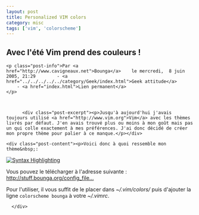 ```yaml
---
layout: post
title: Personalized VIM colors
category: misc
tags: ['vim', 'colorscheme']
---
```


  <div class="post">
    <h2 id="p60" class="post-title">Avec l'été Vim prend des couleurs !</h2>
    
    <p class="post-info">Par <a href="http://www.cavigneaux.net">Bounga</a>    le mercredi,  8 juin 2005, 21:29        - <a href="../../../../../category/Geek/index.html">Geek attitude</a>
        - <a href="index.html">Lien permanent</a>
    </p>
    
    
    
          <div class="post-excerpt"><p>Jusqu'à aujourd'hui j'avais toujours utilisé <a href="http://www.vim.org">Vim</a> avec les thèmes livrés par défaut. J'en avais trouvé plus ou moins à mon goût mais pas un qui colle exactement à mes préférences. J'ai donc décidé de créer mon propre thème pour palier à ce manque.</p></div>
        
    <div class="post-content"><p>Voici donc à quoi ressemble mon thème&nbsp;:
<a href="../../../../../public/Screenshots/vim-color.png"><img src="../../../../../public/Screenshots/.vim-color_m.jpg" alt="Syntax Highlighting" style="display:block; margin:0 auto;" title="Syntax Highlighting, sep 2008" /></a></p>


<p>Vous pouvez le télécharger à l'adresse suivante&nbsp;: <a href="http://stuff.bounga.org/config_files/bounga-color-theme.vim" title="http://stuff.bounga.org/config_files/bounga-color-theme.vim">http://stuff.bounga.org/config_file...</a></p>


<p>Pour l'utiliser, il vous suffit de le placer dans <em>~/.vim/colors/</em> puis d'ajouter la ligne <code>colorscheme bounga</code> à votre <em>~/.vimrc</em>.</p></div>

      </div>
